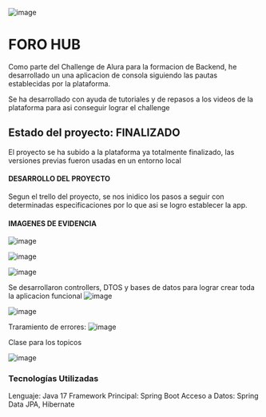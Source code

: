 ![image](https://github.com/user-attachments/assets/673e78f4-3e79-41cc-ab0c-95814ade6138)

<h1>FORO HUB</h1>

Como parte del Challenge de Alura para la formacion de Backend, he desarrollado un una aplicacion de consola siguiendo las pautas establecidas por la plataforma.

Se ha desarrollado con ayuda de tutoriales y de repasos a los videos de la plataforma para asi conseguir lograr el challenge

<h2>Estado del proyecto: <strong>FINALIZADO</strong></h2>

El proyecto se ha subido a la plataforma ya totalmente finalizado, las versiones previas fueron usadas en un entorno local

<h4>DESARROLLO DEL PROYECTO</h4>

Segun el trello del proyecto, se nos inidico los pasos a seguir con determinadas especificaciones por lo que asi se logro establecer la app.

<h4>IMAGENES DE EVIDENCIA</h4>

![image](https://github.com/user-attachments/assets/d84758da-74f3-4ee4-9b63-38818a0b7a1f)

![image](https://github.com/user-attachments/assets/f67d1ec8-dfc2-4434-8054-88b4ca9f18d0)

![image](https://github.com/user-attachments/assets/9e204dea-4127-4cd3-b14f-c4ecf9d989e5)

Se desarrollaron controllers, DTOS y bases de datos para lograr crear toda la aplicacion funcional
![image](https://github.com/user-attachments/assets/29d76f4c-10c0-4603-a643-194ce0198da8)

![image](https://github.com/user-attachments/assets/431f76e5-0a8d-4ebc-8fb9-7c21a7d435f5)



Traramiento de errores:
![image](https://github.com/user-attachments/assets/24b3c943-c02b-4211-aa87-5a4a596281ea)

Clase para los topicos

![image](https://github.com/user-attachments/assets/f19c6245-0a87-470a-bdb0-c36405068375)







<h3>Tecnologías Utilizadas</h3>
<l1>
Lenguaje: Java 17
Framework Principal: Spring Boot
Acceso a Datos: Spring Data JPA, Hibernate
</l1>
